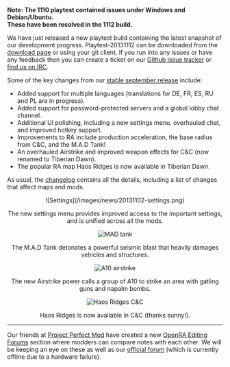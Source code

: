 **Note: The 1110 playtest contained issues under Windows and Debian/Ubuntu.**<br />
**These have been resolved in the 1112 build.**

We have just released a new playtest build containing the latest snapshot of our development progress.
Playtest-20131112 can be downloaded from the [download page](/download/) or using your git client.
If you run into any issues or have any feedback then you can create a ticket on our [Github issue tracker](http://bugs.open-ra.org) or [find us on IRC](http://webchat.freenode.net/?channels=openra).

Some of the key changes from our [stable september release](http://openra.res0l.net/news/release-20130915/) include:

   - Added support for multiple languages (translations for DE, FR, ES, RU and PL are in progress).
   - Added support for password-protected servers and a global lobby chat channel.
   - Additional UI polishing, including a new settings menu, overhauled chat, and improved hotkey support.
   - Improvements to RA include production acceleration, the base radius from C&C, and the M.A.D Tank!
   - An overhauled Airstrike and improved weapon effects for C&C (now renamed to Tiberian Dawn).
   - The popular RA map Haos Ridges is now available in Tiberian Dawn.

As usual, the [changelog](https://github.com/OpenRA/OpenRA/blob/playtest-20131112/CHANGELOG) contains all the details, including a list of changes that affect maps and mods.

<div style="text-align:center" markdown="1">
![Settings](/images/news/20131102-settings.png)

The new settings menu provides improved access to the important settings, and is unified across all the mods.

![MAD tank](/images/news/20131102-qtnk.png)

The M.A.D Tank detonates a powerful seismic blast that heavily damages vehicles and structures.

![A10 airstrike](/images/news/20131102-a10-strike.png)

The new Airstrike power calls a group of A10 to strike an area with gatling guns and napalm bombs.

![Haos Ridges C&C](/images/news/20131102-haos-ridges-cnc.png)

Haos Ridges is now available in C&C (thanks sunny!).
</div>

<hr />

Our friends at [Project Perfect Mod](http://www.ppmsite.com/) have created a new [OpenRA Editing Forums](http://www.ppmsite.com/forum/index.php?f=929) section where modders can compare notes with each other.
We will be keeping an eye on these as well as our [official forum](http://www.sleipnirstuff.com/forum/viewforum.php?f=80) (which is currently offline due to a hardware failure).